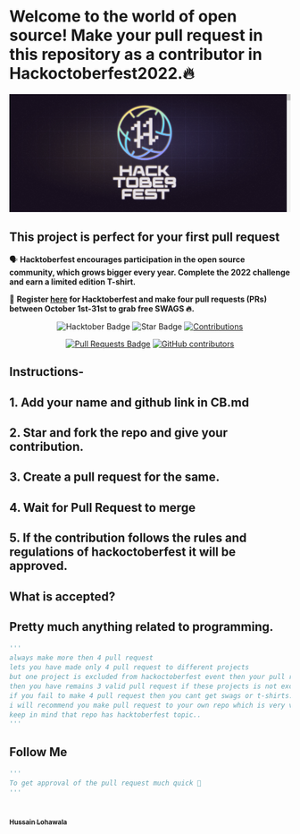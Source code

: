 # Welcome to the world of open source! Make your pull request in this repository as a contributor in Hackoctoberfest2022.🔥
![Hacktoberfest 2021](static/logo.png)


## This project is perfect for your first pull request

🗣 **Hacktoberfest encourages participation in the open source community, which grows bigger every year. Complete the 2022 challenge and earn a limited edition T-shirt.**

📢 **Register [here](https://hacktoberfest.digitalocean.com) for Hacktoberfest and make four pull requests (PRs) between October 1st-31st to grab free SWAGS 🔥.**

<div align="center">

<img src="https://img.shields.io/badge/hacktoberfest-2022-blueviolet" alt="Hacktober Badge"/>
 <img src="https://img.shields.io/static/v1?label=%F0%9F%8C%9F&message=If%20Useful&style=style=flat&color=BC4E99" alt="Star Badge"/>
 <a href="https://github.com/H9660" ><img src="https://img.shields.io/badge/Contributions-welcome-violet.svg?style=flat&logo=git" alt="Contributions" /></a>

<a href="https://github.com/H9660/Hacktoberfest__2022/pulls"><img src="https://img.shields.io/github/issues-pr/H9660/Hacktoberfest__2022" alt="Pull Requests Badge"/></a>
<a href="https://github.com/H9660/Hacktoberfest__2022/graphs/contributors"><img alt="GitHub contributors" src="https://img.shields.io/github/contributors/H9660/Hacktoberfest__2022?color=2b9348"></a>


</div>


## Instructions-
    
## 1. Add your name and github link in CB.md 

## 2. Star and fork the repo and give your contribution. 

## 3. Create a pull request for the same.

## 4. Wait for Pull Request to merge

## 5. If the contribution follows the rules and regulations of hackoctoberfest it will be approved.


## What is accepted?

## Pretty much anything related to programming.
```py
'''
always make more then 4 pull request
lets you have made only 4 pull request to different projects
but one project is excluded from hackoctoberfest event then your pull request will not be count and 
then you have remains 3 valid pull request if these projects is not excluded.
if you fail to make 4 pull request then you cant get swags or t-shirts.
i will recommend you make pull request to your own repo which is very very saffest side for you..
keep in mind that repo has hacktoberfest topic..
'''
```

## Follow Me
```py
'''
To get approval of the pull request much quick 🚀
'''
```

<tr><td align="center"><a href="https://github.com/H9660"><kbd><img src="https://avatars3.githubusercontent.com/H9660?size=100" width="100px;" alt=""/></kbd><br /><sub><b>Hussain Lohawala <Lohawala></Lohawala></b></sub></a><br /></td>

</tr>

